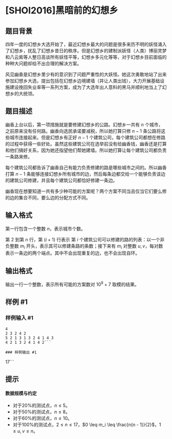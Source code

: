 # [SHOI2016]黑暗前的幻想乡

## 题目背景

四年一度的幻想乡大选开始了，最近幻想乡最大的问题是很多来历不明的妖怪涌入了幻想乡，扰乱了幻想乡昔日的秩序。但是幻想乡的建制派妖怪（人类）博丽灵梦和八云紫等人整日高谈所有妖怪平等，幻想乡多元化等等，对于幻想乡目前面临的种种大问题却给不出合理的解决方案。

风见幽香是幻想乡里少有的意识到了问题严重性的大妖怪。她这次勇敢地站了出来参加幻想乡大选，提出包括在幻想乡边境建墙（并让人类出钱），大力开展基础设施建设挽回失业率等一系列方案，成为了大选年出人意料的黑马并顺利地当上了幻想乡的大统领。

## 题目描述

幽香上台以后，第一项措施就是要修建幻想乡的公路。幻想乡一共有 $n$ 个城市，之前原来没有任何路。幽香向选民承诺要减税，所以她打算只修 $n-1$ 条公路将这些城市连接起来。但是幻想乡有正好 $n-1$ 个建筑公司，每个建筑公司都想在修路的过程中获得一些好处。虽然这些建筑公司在选举前没有给幽香钱，幽香还是打算和他们搞好关系，因为她还指望他们帮她建墙。所以她打算让每个建筑公司都负责一条路来修。

每个建筑公司都告诉了幽香自己有能力负责修建的路是哪些城市之间的。所以幽香打算 $n - 1$ 条能够连接幻想乡所有城市的边，然后每条边都交给一个能够负责该边的建筑公司修建，并且每个建筑公司都恰好修建一条边。

幽香现在想要知道一共有多少种可能的方案呢？两个方案不同当且仅当它们要么修的边的集合不同，要么边的分配方式不同。

## 输入格式

第一行包含一个整数 $n$，表示城市个数。

第 $2$ 到第 $n$ 行，第 $(i + 1)$ 行表示 第 $i$ 个建筑公司可以修建的路的列表：以一个非负整数 $m_i$ 开头，表示其可以修建条路的条数；接下来有 $m_i$ 对整数 $u, v$，每对数表示一条边的两个端点。其中不会出现重复的边，也不会出现自环。

## 输出格式

输出一行一个整数，表示所有可能的方案数对 $10^9+7$ 取模的结果。

## 样例 #1

### 样例输入 #1
```
4
2 3 2 4 2
5 2 1 3 1 3 2 4 1 4 3
4 2 1 3 2 4 1 4 2```

### 样例输出 #1

```
17```

## 提示

#### 数据规模与约定

+ 对于$20\%$的测试点，$n \le 5$。
+ 对于$50\%$的测试点，$n \le 8$。
+ 对于$60\%$的测试点，$n \le 10$。
+ 对于$100\%$的测试点，$2 \leq n \le 17$，$0 \leq m_i \leq \frac{n(n - 1)}{2}$，$1 \leq u, v \leq n$。
